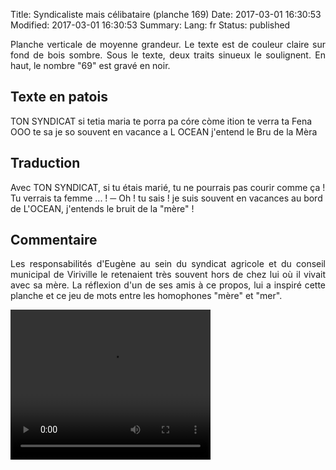 Title: Syndicaliste mais célibataire (planche 169)
Date: 2017-03-01 16:30:53
Modified: 2017-03-01 16:30:53
Summary: 
Lang: fr
Status: published

<p style="text-align:justify;">Planche verticale de moyenne grandeur. Le texte est de couleur claire sur fond de bois sombre. Sous le texte, deux traits sinueux le soulignent. En haut, le nombre "69" est gravé en noir.</p>

<figure class="image-block" style="float: right;">
  <img alt="" src="{static}/images/planche_169.png">
  <figcaption style="max-width: 195px"></figcaption>
</figure>

## Texte en patois
TON SYNDICAT si tetia maria te porra pa córe còme ition te verra ta Fena      OOO te sa je so souvent en  vacance a L OCEAN j'entend le Bru de la Mèra


## Traduction

Avec TON SYNDICAT, si tu étais marié, tu ne pourrais pas courir comme ça !   Tu verrais ta femme ... !
─  Oh ! tu sais ! je suis souvent en vacances au bord de L'OCEAN, j'entends le bruit de la "mère" !

## Commentaire
<p style="text-align:justify;">Les responsabilités d'Eugène au sein du syndicat agricole et du conseil municipal de Viriville le retenaient très souvent hors de chez lui où il vivait avec sa mère. La réflexion d'un de ses amis à ce propos, lui a inspiré cette planche et ce jeu de mots entre les homophones "mère" et "mer".</p>

<video width="320" height="240" controls>
  <source src="https://d1njpgd0ygatdn.cloudfront.net/video_169.mp4" type="video/mp4">
</video>
